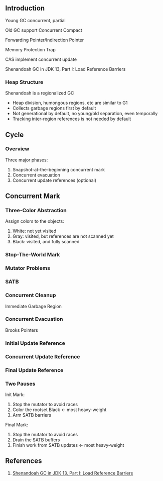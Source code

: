 ## Introduction


Young GC concurrent, partial

Old GC support Concurrent Compact


Forwarding Pointer/Indirection Pointer


Memory Protection Trap

CAS implement concurrent update

Shenandoah GC in JDK 13, Part I: Load Reference Barriers
### Heap Structure

Shenandoah is a regionalized GC

- Heap division, humongous regions, etc
  are similar to G1
- Collects garbage regions first by default
- Not generational by default, no young/old separation, even temporally
- Tracking inter-region references is not
  needed by default




## Cycle

### Overview

Three major phases:
1. Snapshot-at-the-beginning concurrent mark
2. Concurrent evacuation
3. Concurrent update references (optional)


## Concurrent Mark

### Three-Color Abstraction

Assign colors to the objects:
1. White: not yet visited
2. Gray: visited, but references are not scanned yet
3. Black: visited, and fully scanned

### Stop-The-World Mark



### Mutator Problems



### SATB

### Concurrent Cleanup

Immediate Garbage Region

### Concurrent Evacuation

Brooks Pointers

### Initial Update Reference

### Concurrent Update Reference

### Final Update Reference


### Two Pauses

Init Mark:
1. Stop the mutator to avoid races
2. Color the rootset Black ← most heavy-weight
3. Arm SATB barriers

Final Mark:

1. Stop the mutator to avoid races
2. Drain the SATB buffers
3. Finish work from SATB updates ← most heavy-weight


## References
1. [Shenandoah GC in JDK 13, Part I: Load Reference Barriers](https://rkennke.wordpress.com/2019/05/15/shenandoah-gc-in-jdk13-part-i-load-reference-barriers/)